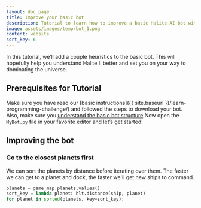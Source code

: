 ```yaml
---
layout: doc_page
title: Improve your basic bot
description: Tutorial to learn how to improve a basic Halite AI bot with a few heuristics as an easy way to get started playing in the Halite AI competition.
image: assets/images/temp/bot_1.png
content: website
sort_key: 6
---
```


In this tutorial, we’ll add a couple heuristics to the basic bot. This will hopefully help you understand Halite II better and set you on your way to dominating the universe.

## Prerequisites for Tutorial

Make sure you have read our [basic instructions]({{ site.baseurl }}/learn-programming-challenge/) and followed the steps to download your bot. Also, make sure you [understand the basic bot structure](understand_your_bot.md)
Now open the `MyBot.py` file in your favorite editor and let’s get started!

## Improving the bot

### Go to the closest planets first

We can sort the planets by distance before iterating over them. The faster we can get to a planet and dock, the faster we'll get new ships to command.

```python
planets = game_map.planets.values()
sort_key = lambda planet: hlt.distance(ship, planet)
for planet in sorted(planets, key=sort_key):
```
